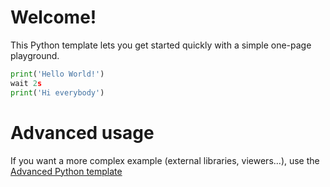 # Welcome!

This Python template lets you get started quickly with a simple one-page playground.

```python runnable
print('Hello World!')
wait 2s
print('Hi everybody')
```

# Advanced usage

If you want a more complex example (external libraries, viewers...), use the [Advanced Python template](https://tech.io/select-repo/429)
